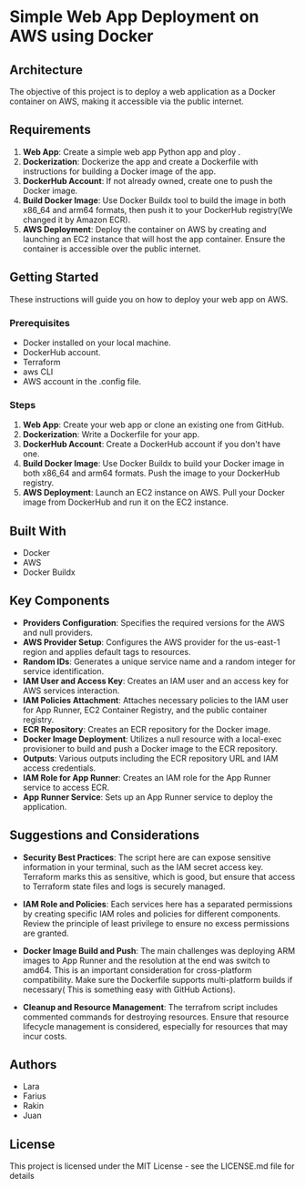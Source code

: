 # Simple Web App Deployment on AWS using Docker

## Architecture

The objective of this project is to deploy a web application as a Docker container on AWS, making it accessible via the public internet.

## Requirements

1. **Web App**: Create a simple web app Python app and ploy .
2. **Dockerization**: Dockerize the app and create a Dockerfile with instructions for building a Docker image of the app.
3. **DockerHub Account**: If not already owned, create one to push the Docker image.
4. **Build Docker Image**: Use Docker Buildx tool to build the image in both x86_64 and arm64 formats, then push it to your DockerHub registry(We changed it by Amazon ECR).
5. **AWS Deployment**: Deploy the container on AWS by creating and launching an EC2 instance that will host the app container. Ensure the container is accessible over the public internet.

## Getting Started

These instructions will guide you on how to deploy your web app on AWS.

### Prerequisites

- Docker installed on your local machine.
- DockerHub account.
- Terraform
- aws CLI 
- AWS account in the .config file.

### Steps

1. **Web App**: Create your web app or clone an existing one from GitHub.
2. **Dockerization**: Write a Dockerfile for your app.
3. **DockerHub Account**: Create a DockerHub account if you don't have one.
4. **Build Docker Image**: Use Docker Buildx to build your Docker image in both x86_64 and arm64 formats. Push the image to your DockerHub registry.
5. **AWS Deployment**: Launch an EC2 instance on AWS. Pull your Docker image from DockerHub and run it on the EC2 instance.

## Built With

- Docker
- AWS
- Docker Buildx
## Key Components

- **Providers Configuration**: Specifies the required versions for the AWS and null providers.
- **AWS Provider Setup**: Configures the AWS provider for the us-east-1 region and applies default tags to resources.
- **Random IDs**: Generates a unique service name and a random integer for service identification.
- **IAM User and Access Key**: Creates an IAM user and an access key for AWS services interaction.
- **IAM Policies Attachment**: Attaches necessary policies to the IAM user for App Runner, EC2 Container Registry, and the public container registry.
- **ECR Repository**: Creates an ECR repository for the Docker image.
- **Docker Image Deployment**: Utilizes a null resource with a local-exec provisioner to build and push a Docker image to the ECR repository.
- **Outputs**: Various outputs including the ECR repository URL and IAM access credentials.
- **IAM Role for App Runner**: Creates an IAM role for the App Runner service to access ECR.
- **App Runner Service**: Sets up an App Runner service to deploy the application.
## Suggestions and Considerations

- **Security Best Practices**: The  script here are can expose sensitive information in your terminal, such as the IAM secret access key. Terraform marks this as sensitive, which is good, but ensure that access to Terraform state files and logs is securely managed.
- **IAM Role and Policies**: Each services here has a separated permissions by creating specific IAM roles and policies for different components. Review the principle of least privilege to ensure no excess permissions are granted.
- **Docker Image Build and Push**: The main challenges was deploying ARM images to App Runner and the resolution at the end was switch to amd64. This is an important consideration for cross-platform compatibility. Make sure the Dockerfile supports multi-platform builds if necessary( This is something easy with GitHub Actions).

- **Cleanup and Resource Management**: The terrafrom script includes commented commands for destroying resources. Ensure that resource lifecycle management is considered, especially for resources that may incur costs.


## Authors

  - Lara
  - Farius
  - Rakin
  - Juan

## License

This project is licensed under the MIT License - see the LICENSE.md file for details
